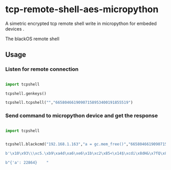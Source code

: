 # tcp-remote-shell-aes-micropython
A simetric encrypted tcp remote shell write in micropython for embeded devices .

The blackOS remote shell

## Usage

### Listen for remote connection

```Python

import tcpshell

tcpshell.genkeys()

tcpshell.tcpshell("","66580466190907158953400191855519")


```


### Send command to micropython device and get the response

```Python

import tcpshell


tcpshell.blackcmd("192.168.1.163","a = gc.mem_free()","66580466190907158953400191855519")

b'\x10\x93\\\xc5.\xb9\xa4d\xa6\xe6\x1b\xc2\x85<\x14$\xcdi\x8dH&\x7fQ\x89\xf5\x91\x93\xe3\x11\xe4\x86k'

b"{'a': 22864}    "


```

